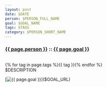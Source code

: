 ```yaml
---
layout: post
date: $DATE
person: $PERSON_FULL_NAME
goal: $GOAL_NAME
tags: $TAGS
category: $PERSON_SHORT_NAME
---
```


<h3 class="graph-align goal-title">
    <a href="$PROFILE_URL">{{ page.person }}</a>
    ::
    <a href="$GOAL_URL">{{ page.goal }}</a>
</h3>

<br />
<span class="muted graph-align goal-text goal-tags">
        {% for tag in page.tags %}<span>{{ tag }}</span>{% endfor %}
</span>

<br />
<div class="graph-align goal-text goal-description">
      $DESCRIPTION
</div>

[![{{ page.goal }}]($GOAL_GRAPH)]($GOAL_URL)
